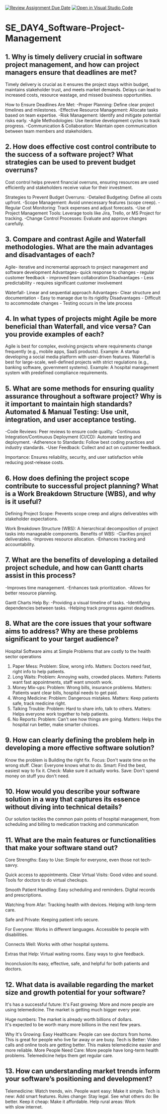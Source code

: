 [![Review Assignment Due Date](https://classroom.github.com/assets/deadline-readme-button-22041afd0340ce965d47ae6ef1cefeee28c7c493a6346c4f15d667ab976d596c.svg)](https://classroom.github.com/a/9pw6JKcu)
[![Open in Visual Studio Code](https://classroom.github.com/assets/open-in-vscode-2e0aaae1b6195c2367325f4f02e2d04e9abb55f0b24a779b69b11b9e10269abc.svg)](https://classroom.github.com/online_ide?assignment_repo_id=18589786&assignment_repo_type=AssignmentRepo)
# SE_DAY4_Software-Project-Management
## 1. Why is timely delivery crucial in software project management, and how can project managers ensure that deadlines are met?
Timely delivery is crucial as it ensures the project stays within budget, maintains stakeholder trust, and meets market demands. Delays can lead to increased costs, resource wastage, and missed business opportunities.

How to Ensure Deadlines Are Met:
-Proper Planning: Define clear project timelines and milestones.
-Effective Resource Management: Allocate tasks based on team expertise.
-Risk Management: Identify and mitigate potential risks early.
-Agile Methodologies: Use iterative development cycles to track progress.
-Communication & Collaboration: Maintain open communication between team members and stakeholders.

## 2. How does effective cost control contribute to the success of a software project? What strategies can be used to prevent budget overruns?
Cost control helps prevent financial overruns, ensuring resources are used efficiently and stakeholders receive value for their investment.

Strategies to Prevent Budget Overruns:
-Detailed Budgeting: Define all costs upfront.
-Scope Management: Avoid unnecessary features (scope creep).
-Regular Cost Monitoring: Track expenses and adjust forecasts.
-Use of Project Management Tools: Leverage tools like Jira, Trello, or MS Project for tracking.
-Change Control Processes: Evaluate and approve changes carefully.

## 3. Compare and contrast Agile and Waterfall methodologies. What are the main advantages and disadvantages of each?
Agile- iterative and incremental approach to project management and software development
Advantages- quick response to changes 
          - regular customer feedback
          - improved team collaboration
 Disadvantages - Less predictability
               - requires significant customer involvement

 Waterfall- Linear and sequential approach
 Advantages- Clear structure and documentation
           - Easy to manage due to its rigidity
 Disadvantages - Difficult to accommodate changes
               - Testing occurs in the late process
## 4. In what types of projects might Agile be more beneficial than Waterfall, and vice versa? Can you provide examples of each?
Agile is best for complex, evolving projects where requirements change frequently (e.g., mobile apps, SaaS products).
Example: A startup developing a social media platform with user-driven features.
Waterfall is best for large-scale, well-defined projects with strict regulations (e.g., banking software, government systems).
Example: A hospital management system with predefined compliance requirements.

## 5. What are some methods for ensuring quality assurance throughout a software project? Why is it important to maintain high standards?Automated & Manual Testing: Use unit, integration, and user acceptance testing.
-Code Reviews: Peer reviews to ensure code quality.
-Continuous Integration/Continuous Deployment (CI/CD): Automate testing and deployment.
-Adherence to Standards: Follow best coding practices and industry standards.
-User Feedback: Collect and act on customer feedback.

Importance: Ensures reliability, security, and user satisfaction while reducing post-release costs.

## 6. How does defining the project scope contribute to successful project planning? What is a Work Breakdown Structure (WBS), and why is it useful?
Defining Project Scope: Prevents scope creep and aligns deliverables with stakeholder expectations.

Work Breakdown Structure (WBS): A hierarchical decomposition of project tasks into manageable components.
Benefits of WBS:
-Clarifies project deliverables.
-Improves resource allocation.
-Enhances tracking and accountability.

## 7. What are the benefits of developing a detailed project schedule, and how can Gantt charts assist in this process?
-Improves time management.
-Enhances task prioritization.
-Allows for better resource planning.

Gantt Charts Help By:
-Providing a visual timeline of tasks.
-Identifying dependencies between tasks.
-Helping track progress against deadlines.

## 8. What are the core issues that your software aims to address? Why are these problems significant to your target audience?
Hospital Software aims at Simple Problems that are costly to the health sector operations

1. Paper Mess:
  Problem: Slow, wrong info.
  Matters: Doctors need fast, right info to help patients.
2. Long Waits:
  Problem: Annoying waits, crowded places.
  Matters: Patients want fast appointments, staff want smooth work.
3. Money Mix-ups:
  Problem: Wrong bills, insurance problems.
  Matters: Patients want clear bills, hospital needs to get paid.
4. Wrong Medicine:
  Problem: Dangerous mistakes.
  Matters: Keep patients safe, track medicine right.
5. Talking Trouble:
  Problem: Hard to share info, talk to others.
  Matters: Helps everyone work together to help patients.
6. No Reports:
  Problem: Can't see how things are going.
  Matters: Helps the hospital run better, make smarter choices.

## 9. How can clearly defining the problem help in developing a more effective software solution?
Know the problem is Building the right fix.
  Focus: Don't waste time on the wrong stuff.
  Clear: Everyone knows what to do.
  Smart: Find the best, easiest way to fix it.
  Check: Make sure it actually works.
  Save: Don't spend money on stuff you don't need.

## 10. How would you describe your software solution in a way that captures its essence without diving into technical details?
Our solution tackles the common pain points of hospital management, from scheduling and billing to medication tracking and communication

## 11. What are the main features or functionalities that make your software stand out?
Core Strengths:
  Easy to Use:
    Simple for everyone, even those not tech-savvy.
    
   Quick access to appointments.
  Clear Virtual Visits:
    Good video and sound.
    Tools for doctors to do virtual checkups.
    
  Smooth Patient Handling:
    Easy scheduling and reminders.
    Digital records and prescriptions.
    
  Watching from Afar:
    Tracking health with devices.
    Helping with long-term care.
    
  Safe and Private:
    Keeping patient info secure.
    
  For Everyone:
    Works in different languages.
    Accessible to people with disabilities.
    
  Connects Well:
    Works with other hospital systems.
    
  Extras that Help:
    Virtual waiting rooms.
    Easy ways to give feedback.
    
Inconclusion:Its easy, effective, safe, and helpful for both patients and doctors.

## 12. What data is available regarding the market size and growth potential for your software?
It's has a successful future:
  It's  Fast growing:
    More and more people are using telemedicine.
    The market is getting much bigger every year.
    
  Huge numbers:
    The market is already worth billions of dollars.    
    It's expected to be worth many more billions in the next few years.
    
Why It's Growing:
  Easy Healthcare:
    People can see doctors from home.
    This is great for people who live far away or are busy.
  Tech is Better:
    Video calls and online tools are getting better.
    This makes telemedicine easier and more reliable.
  More People Need Care:
    More people have long-term health problems.
    Telemedicine helps them get regular care.


## 13. How can understanding market trends inform your software’s positioning and development?
Telemedicine: Watch trends, win.
  People want easy: Make it simple.
  Tech is new: Add smart features.
  Rules change: Stay legal.
  See what others do: Be better.
  Keep it cheap: Make it affordable.
  Help rural areas: Work with slow internet.
